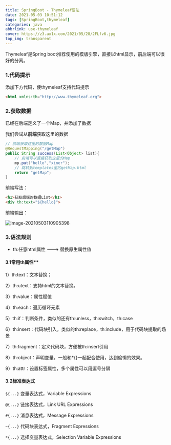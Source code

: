 ```yaml
---
title: SpringBoot - Thymeleaf语法 
date: 2021-05-03 10:51:12 
tags: [SpringBoot,thymeleaf]
categories: java 
abbrlink: use-thymeleaf 
cover: https://z3.ax1x.com/2021/05/28/2FLfv6.jpg
top_img: transparent
---
```


Thymeleaf是Spring boot推荐使用的模版引擎，直接以html显示，前后端可以很好的分离。

<!-- more-->

### 1.代码提示

添加下方代码，使thymeleaf支持代码提示

```html
<html xmlns:th="http://www.thymeleaf.org">
```

### 2.获取数据

已经在后端定义了一个Map，并添加了数据

我们尝试从**前端**获取这里的数据

```java
// 前端获取这里的数据Map
@RequestMapping("/getMap")
public String success(List<Object> list){
    // 前端可以直接获取这里的Map
    mp.put("hello","xiner");
    // 跳转到templates里的getMap.html
    return "getMap";	
}
```

前端写法：

```html
<h1>获取后端的数据List</h1>
<div th:text="${hello}">
```

前端输出：

![image-20210503110905398](https://i.loli.net/2021/05/03/qAohK9CFLsG7Sxj.png)

### 3.语法规则

- th:任意html属性 --->        替换原生属性值

#### 3.1常用th属性**

1）th:text：文本替换；

2）th:utext：支持html的文本替换。

3）th:value：属性赋值

4）th:each：遍历循环元素

5）th:if：判断条件，类似的还有th:unless，th:switch，th:case

6）th:insert：代码块引入，类似的th:replace，th:include，用于代码块提取的场景

7）th:fragment：定义代码块，方便被th:insert引用

8）th:object：声明变量，一般和*{}一起配合使用，达到偷懒的效果。

9）th:attr：设置标签属性，多个属性可以用逗号分隔

#### 3.2标准表达式

`${...}` 变量表达式，Variable Expressions

`@{...}` 链接表达式，Link URL Expressions

`#{...}` 消息表达式，Message Expressions

`~{...}` 代码块表达式，Fragment Expressions

`*{...}` 选择变量表达式，Selection Variable Expressions